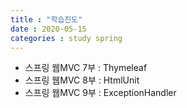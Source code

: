 ```yaml
---
title : "학습진도"
date : 2020-05-15
categories : study spring
---
```

+ 스프링 웹MVC 7부 : Thymeleaf
+ 스프링 웹MVC 8부 : HtmlUnit
+ 스프링 웹MVC 9부 : ExceptionHandler
